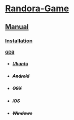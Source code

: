# [Randora-Game](/README.md)

## [Manual](/manual/README.md)

### [Installation](/manual/installation/README.md)

#### [GDB](/manual/installation/gdb/README.md)

* ##### [Ubuntu](/manual/installation/gdb/ubuntu/README.md)

* ##### ~~Android~~

* ##### ~~OSX~~

* ##### ~~iOS~~

* ##### ~~Windows~~
